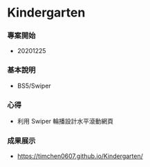 # Kindergarten

### 專案開始

- 20201225

### 基本說明

- BS5/Swiper

### 心得

- 利用 Swiper 輪播設計水平滾動網頁

### 成果展示

- https://timchen0607.github.io/Kindergarten/
